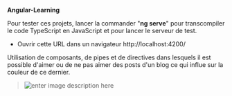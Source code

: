 
**Angular-Learning**


Pour tester ces projets, lancer la commander "**ng serve**" pour transcompiler le code TypeScript en JavaScript et pour lancer le serveur de test.
- Ouvrir cette URL dans un navigateur http://localhost:4200/


Utilisation de composants, de pipes et de directives dans lesquels il est possible d'aimer ou de ne pas aimer des posts d'un blog ce qui influe sur la couleur de ce dernier.

> ![enter image description here](https://i.imgur.com/7xaA31F.png[)